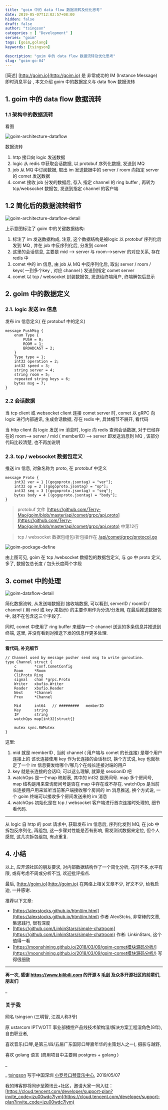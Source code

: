 ```yaml
---
title: "goim 中的 data flow 数据流转及优化思考"
date: 2019-05-07T12:02:57+08:00
hidden: false
draft: false
author: "tsingson"
categories : [ "Development" ]
series: "goim"
tags: [goim,golang]
keywords: [tsingson]

description: "goim 中的 data flow 数据流转及优化思考"
slug: "goim-go-04"
---
```


[简述]  [http://goim.io](http://goim.io) 是 非常成功的 IM (Instance Message) 即时消息平台 , 本文介绍 goim 中的数据定义与 data flow 数据流转
<!--more-->


## 1. goim 中的 data flow 数据流转
### 1.1 架构中的数据流转
看图

![goim-architecture-dataflow](/tech/assets/goim-architecture-dataflow.png)

数据流转
1. http 接口向 logic 发送数据
2. logic 从 redis 中获取会话数据, 以 protobuf 序列化数据, 发送到 MQ 
3. job 从 MQ 中订阅数据, 取出 im 发送数据中的 server / room 向指定 server 的 comet 发送数据
4. comet 接收 job 分发的数据后, 存入 指定 channel 的 ring buffer , 再转为 tcp/websocket 数据包, 发送到指定 channel 的客户端



## 1.2 简化后的数据流转细节

![goim-architecture-dataflow-detail](/tech/assets/goim-architecture-dataflow-detail.png)

上示意图标注了 goim 中的关键数据结构:
1. 标注了 im 发送数据构成, 注意, 这个数据结构是被logic 以 protobuf 序列化后发到 MQ , 并在 job 中反序列化后, 分发到 comet 
2. 这里的会话信息, 主要是 mid --> server 与 room-->server 的对应关系, 存在 redis 中
3. comet 中的 im 信息, 由 job 从 MQ 中反序列化后, 取出 server / room / keys( 一到多个key , 对应 channel ) 发送到指定 comet server 
4. comet 以 tcp / websocket 封装数据包, 发送给终端用户, 终端解包后显示



## 2. goim 中的数据定义
### 2.1. logic 发送 im 信息
发布 im 信息定义( 在 protobuf 中的定义)
```
message PushMsg {
    enum Type {
        PUSH = 0;
        ROOM = 1;
        BROADCAST = 2;
    }
    Type type = 1;
    int32 operation = 2;
    int32 speed = 3;
    string server = 4;
    string room = 5;
    repeated string keys = 6;
    bytes msg = 7;
}
```


###  2.2 会话数据

当 tcp client 或 websocket client 连接 comet server 时, comet 以 gRPC 向 logic 进行内部通讯, 生成会话数据, 存在 redis 中, 具体细节不展开, 看代码

当 http client 向 logic 发送 im 消息时, logic 向 redis 查询会话数据, 对于已经存在的 room--> server / mid ( memberID) --> server 即发送消息到 MQ , 该部分代码比较清楚, 也不再加说明


### 2.3.  tcp / websocket 数据包定义

推送 im 信息,  对象名称为 proto,  在 protobuf 中定义
```
message Proto {
    int32 ver = 1 [(gogoproto.jsontag) = "ver"];
    int32 op = 2 [(gogoproto.jsontag) = "op"];
    int32 seq = 3 [(gogoproto.jsontag) = "seq"];
    bytes body = 4 [(gogoproto.jsontag) = "body"];
}
```
> protobuf 文件 [https://github.com/Terry-Mao/goim/blob/master/api/comet/grpc/api.proto](https://github.com/Terry-Mao/goim/blob/master/api/comet/grpc/api.proto) 中第12行


> tcp / websocket 数据包组包/折包操作在 [/api/comet/grpc/protocol.go](https://github.com/Terry-Mao/goim/blob/master/api/comet/grpc/protocol.go)  

![goim-pockage-define](/tech/assets/goim-pockage-define-7216912.png)

由上图可见,  goim 在 tcp /websocket 数据包的数据包定义, 与 go 中 proto 定义, 多了, 数据包总长度 / 包头长度两个字段


## 3. comet 中的处理

![goim-dataflow-detail](/tech/assets/goim-dataflow-detail.png)

简化数据流转, 从发送端数据到 接收端数据, 可以看到,  serverID / roomID / channel ( 用 mid 或 key 来指示) 的主要作用作为分流/分发用, 在最后推送数据包中, 就不在包含这三个字段了.

同时,  comet 中使用了 ring buffer 来缓存一个 channel 送达的多条信息并推送到终端, 这里, 并没有看到对推送下发的信息作更多处理. 



-----

**看代码, 补充细节**

```
// Channel used by message pusher send msg to write goroutine.
type Channel struct {
	c        *conf.CometConfig
	Room     *Room
	CliProto Ring
	signal   chan *grpc.Proto
	Writer   xbufio.Writer
	Reader   xbufio.Reader
	Next     *Channel
	Prev     *Channel

	Mid      int64   // #########   memberID  
	Key      string
	IP       string
	watchOps map[int32]struct{}

	mutex sync.RWMutex
}
```
这里:
1. mid 就是 memberID , 当前 channel ( 用户端与 comet 的长连接) 是哪个用户连接上的
该长连接使用 key 作为长连接的会话标识, 换个方式说, key 也就标定了一个 im 信息要发给哪个/哪几个在线长连接对端的用户
2. key 就是长连接的会话ID, 可以这么理解, 就算是 sessionID 吧
3. watchOps 是一个map 映射表, 其中的 int32 是房间号.  map 多个房间号, map 结构是用来查询房间号是否在 map 中存在或不存在. watchOps 是当前长连接用户用来监听当前客户端接收哪个房间的 im 消息推送, 换个方式说, 一个 goim 终端可以接收多个房间发送来的 im 消息
4. watchOps 初始化是在 tcp / websocket 客户端进行首次连接时处理的, 细节看代码.

--------

从 logic 自 http 的 post 请求中, 获取发布 im 信息后, 序列化发到 MQ, 在 job 中拆包反序列化, 再组包, 这一步骤对性能是否有影响, 需发测试数据来定位, 但个人感觉, 这几次拆包组包, 有点重复.



## 4. 小结
以上, 应开源社区的朋友要求, 对内部数据结构作了一个简化分析, 花时不多,水平有限,  或有考虑不周或分析不当, 欢迎批评指点.

最后,  [http://goim.io](http://goim.io)  在网络上相关文章不少, 好文不少, 给我启迪, 一并感谢.


推荐以下文章:

* [https://alexstocks.github.io/html/im.html](https://alexstocks.github.io/html/im.html) 作者 AlexStcks, 非常棒的文章, 集思践行, 很有深度
* [https://github.com/LinkinStars/simple-chatroom](https://github.com/LinkinStars/simple-chatroom) 作者:  LinkinStars, 这个值得一看
* [https://moonshining.github.io/2018/03/09/goim-comet模块源码分析/](https://moonshining.github.io/2018/03/09/goim-comet模块源码分析/)  写得很细致

-------

**再一次, 感谢 https://www.bilibili.com 的开源 &  [毛剑](https://github.com/Terry-Mao/)  及众多开源社区的前辈们,朋友们**

_

### 关于我

网名 tsingson (三明智, 江湖人称3爷)

原 ustarcom IPTV/OTT 事业部播控产品线技术架构湿/解决方案工程湿角色(8年), 自由职业者,

喜欢音乐(口琴,是第三/四/五届广东国际口琴嘉年华的主策划人之一), 摄影与越野, 

喜欢 golang 语言 (商用项目中主要用 postgres + golang )  


_

_
 [tsingson](https://github.com/tsingson) 写于中国深圳 [小罗号口琴音乐中心](https://tsingson.github.io/music/about-studio/),   2019/05/07

我的博客即将同步至腾讯云+社区，邀请大家一同入驻：[https://cloud.tencent.com/developer/support-plan?invite_code=izu00wdc7lym](https://cloud.tencent.com/developer/support-plan?invite_code=izu00wdc7lym)